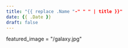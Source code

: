 ```yaml
---
title: "{{ replace .Name "-" " " | title }}"
date: {{ .Date }}
draft: false
---
```


featured_image = "/galaxy.jpg"
